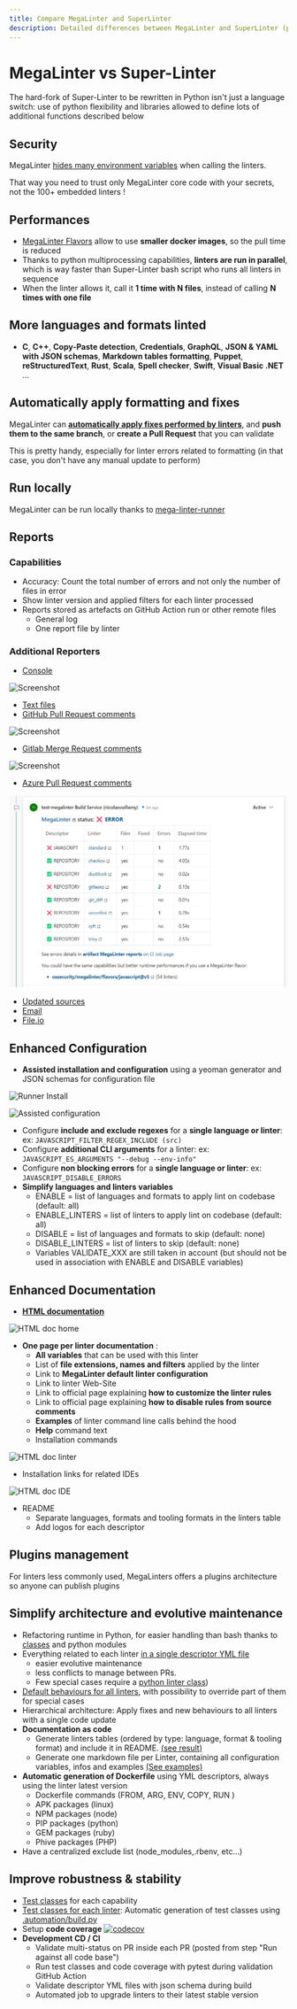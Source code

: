 ```yaml
---
title: Compare MegaLinter and SuperLinter
description: Detailed differences between MegaLinter and SuperLinter (performances, reporters, architecture…)
---
```

<!-- markdownlint-disable MD013 -->
<!-- Generated by .automation/build.py, please do not update manually -->
<!-- mega-linter-vs-super-linter-section-start -->

# MegaLinter vs Super-Linter

The hard-fork of Super-Linter to be rewritten in Python isn't just a language switch: use of python flexibility and libraries allowed to define lots of additional functions described below

## Security

MegaLinter [hides many environment variables](config-variables-security.md) when calling the linters.

That way you need to trust only MegaLinter core code with your secrets, not the 100+ embedded linters !

## Performances

- [MegaLinter Flavors](flavors.md) allow to use **smaller docker images**, so the pull time is reduced
- Thanks to python multiprocessing capabilities, **linters are run in parallel**, which is way faster than Super-Linter bash script who runs all linters in sequence
- When the linter allows it, call it **1 time with N files**, instead of calling **N times with one file**

## More languages and formats linted

- **C**, **C++**, **Copy-Paste detection**, **Credentials**, **GraphQL**, **JSON & YAML with JSON schemas**, **Markdown tables formatting**, **Puppet**, **reStructuredText**, **Rust**, **Scala**, **Spell checker**, **Swift**, **Visual Basic .NET** …

## Automatically apply formatting and fixes

MegaLinter can [**automatically apply fixes performed by linters**](config-apply-fixes.md), and **push them to the same branch**, or **create a Pull Request** that you can validate

This is pretty handy, especially for linter errors related to formatting (in that case, you don't have any manual update to perform)

## Run locally

MegaLinter can be run locally thanks to [mega-linter-runner](https://megalinter.io/mega-linter-runner/)

## Reports

### Capabilities

- Accuracy: Count the total number of errors and not only the number of files in error
- Show linter version and applied filters for each linter processed
- Reports stored as artefacts on GitHub Action run or other remote files
  - General log
  - One report file by linter

### Additional Reporters

- [Console](reporters/ConsoleReporter.md)

![Screenshot](https://github.com/oxsecurity/megalinter/blob/main/docs/assets/images/ConsoleReporter.jpg?raw=true)

- [Text files](reporters/TextReporter.md)
- [GitHub Pull Request comments](reporters/GitHubCommentReporter.md)

![Screenshot](https://github.com/oxsecurity/megalinter/blob/main/docs/assets/images/GitHubCommentReporter.jpg?raw=true)

- [Gitlab Merge Request comments](reporters/GitlabCommentReporter.md)

![Screenshot](https://github.com/oxsecurity/megalinter/blob/main/docs/assets/images/GitlabCommentReporter.jpg?raw=true)

- [Azure Pull Request comments](reporters/AzureCommentReporter.md)

![Screenshot](https://github.com/oxsecurity/megalinter/blob/main/docs/assets/images/AzureCommentReporter.jpg?raw=true)

- [Updated sources](reporters/UpdatedSourcesReporter.md)
- [Email](reporters/EmailReporter.md)
- [File.io](reporters/FileIoReporter.md)

## Enhanced Configuration

- **Assisted installation and configuration** using a yeoman generator and JSON schemas for configuration file

![Runner Install](https://github.com/oxsecurity/megalinter/blob/main/docs/assets/images/mega-linter-runner-generator.gif?raw=true)

![Assisted configuration](https://github.com/oxsecurity/megalinter/raw/main/docs/assets/images/assisted-configuration.gif)

- Configure **include and exclude regexes** for a **single language or linter**: ex: `JAVASCRIPT_FILTER_REGEX_INCLUDE (src)`
- Configure **additional CLI arguments** for a linter: ex: `JAVASCRIPT_ES_ARGUMENTS "--debug --env-info"`
- Configure **non blocking errors** for a **single language or linter**: ex: `JAVASCRIPT_DISABLE_ERRORS`
- **Simplify languages and linters variables**
  - ENABLE = list of languages and formats to apply lint on codebase (default: all)
  - ENABLE_LINTERS = list of linters to apply lint on codebase (default: all)
  - DISABLE = list of languages and formats to skip (default: none)
  - DISABLE_LINTERS = list of linters to skip (default: none)
  - Variables VALIDATE_XXX are still taken in account (but should not be used in association with ENABLE and DISABLE variables)

## Enhanced Documentation

- [**HTML documentation**](https://megalinter.io/)

![HTML doc home](https://github.com/oxsecurity/megalinter/raw/main/docs/assets/images/html_doc_home.jpg)

- **One page per linter documentation** :
  - **All variables** that can be used with this linter
  - List of **file extensions, names and filters** applied by the linter
  - Link to **MegaLinter default linter configuration**
  - Link to linter Web-Site
  - Link to official page explaining **how to customize the linter rules**
  - Link to official page explaining **how to disable rules from source comments**
  - **Examples** of linter command line calls behind the hood
  - **Help** command text
  - Installation commands

![HTML doc linter](https://github.com/oxsecurity/megalinter/raw/main/docs/assets/images/html_doc_linter.jpg)

- Installation links for related IDEs

![HTML doc IDE](https://github.com/oxsecurity/megalinter/raw/main/docs/assets/images/html_doc_ide.jpg)

- README
  - Separate languages, formats and tooling formats in the linters table
  - Add logos for each descriptor

## Plugins management

For linters less commonly used, MegaLinters offers a plugins architecture so anyone can publish plugins

## Simplify architecture and evolutive maintenance

- Refactoring runtime in Python, for easier handling than bash thanks to [classes](https://github.com/oxsecurity/megalinter/tree/main/megalinter) and python modules
- Everything related to each linter [in a single descriptor YML file](https://github.com/oxsecurity/megalinter/tree/main/megalinter/descriptors)
  - easier evolutive maintenance
  - less conflicts to manage between PRs.
  - Few special cases require a [python linter class](https://github.com/oxsecurity/megalinter/tree/main/megalinter/descriptors))
- [Default behaviours for all linters](https://github.com/oxsecurity/megalinter/blob/main/megalinter/Linter.py), with possibility to override part of them for special cases
- Hierarchical architecture: Apply fixes and new behaviours to all linters with a single code update
- **Documentation as code**
  - Generate linters tables (ordered by type: language, format & tooling format) and include it in README. [(see result)](https://megalinter.io/supported-linters/)
  - Generate one markdown file per Linter, containing all configuration variables, infos and examples [(See examples)](https://megalinter.io/descriptors/javascript_eslint/)
- **Automatic generation of Dockerfile** using YML descriptors, always using the linter latest version
  - Dockerfile commands (FROM, ARG, ENV, COPY, RUN )
  - APK packages (linux)
  - NPM packages (node)
  - PIP packages (python)
  - GEM packages (ruby)
  - Phive packages (PHP)
- Have a centralized exclude list (node_modules,.rbenv, etc…)

## Improve robustness & stability

- [Test classes](https://github.com/oxsecurity/megalinter/blob/main/megalinter/tests/test_megalinter) for each capability
- [Test classes for each linter](https://github.com/oxsecurity/megalinter/tree/main/megalinter/tests/test_megalinter/linters): Automatic generation of test classes using [.automation/build.py](https://github.com/oxsecurity/megalinter/blob/main/.automation/build.py)
- Setup **code coverage** [![codecov](https://codecov.io/gh/oxsecurity/megalinter/branch/main/graph/badge.svg)](https://codecov.io/gh/oxsecurity/megalinter)
- **Development CD / CI**
  - Validate multi-status on PR inside each PR (posted from step "Run against all code base")
  - Run test classes and code coverage with pytest during validation GitHub Action
  - Validate descriptor YML files with json schema during build
  - Automated job to upgrade linters to their latest stable version

<!-- mega-linter-vs-super-linter-section-end -->

